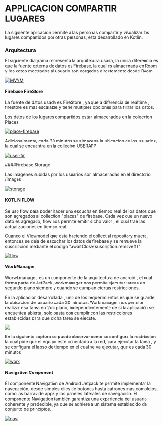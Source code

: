 # APPLICACION COMPARTIR LUGARES

La siguiente aplicacion permite a las personas compartir y visualizar los lugares compartidos por otras personas, esta desarrollado en Kotlin.

### Arquitectura

El siguiente diagrama representa la arquitecura usada, la unica diferencia es que la fuente externa de datos es Firebase, la cual es almacenada en Room y los datos mostrados al usuario son cargados directamente desde Room

[![MVVM](https://scontent.flim23-1.fna.fbcdn.net/v/t1.15752-9/79527352_1023584987982353_4955120682976411648_n.png?_nc_cat=105&ccb=2&_nc_sid=ae9488&_nc_ohc=2F5jRqRjavIAX-Hyy_D&_nc_ht=scontent.flim23-1.fna&oh=9b8a2f11d7f6979ff833b05cc2d15e8a&oe=5FD04566 "MVVM")](https://scontent.flim23-1.fna.fbcdn.net/v/t1.15752-9/79527352_1023584987982353_4955120682976411648_n.png?_nc_cat=105&ccb=2&_nc_sid=ae9488&_nc_ohc=2F5jRqRjavIAX-Hyy_D&_nc_ht=scontent.flim23-1.fna&oh=9b8a2f11d7f6979ff833b05cc2d15e8a&oe=5FD04566 "MVVM")

#### Firebase FireStore

La fuente de datos usada es FireStore , ya que a diferencia de realtime , firestore es mas escalable y tiene multiples opciones para filtrar los datos.

Los datos de los lugares compartidos estan almacenados en la coleccion Places

[![place-firebase](https://scontent.flim23-1.fna.fbcdn.net/v/t1.15752-9/124088015_394323938383460_6575054530510036410_n.png?_nc_cat=103&ccb=2&_nc_sid=ae9488&_nc_ohc=C4U4NNpYyAkAX94gKPQ&_nc_ht=scontent.flim23-1.fna&oh=ab547f5e125e24b330b843afe843faad&oe=5FCECE8A "place-firebase")](https://scontent.flim23-1.fna.fbcdn.net/v/t1.15752-9/124088015_394323938383460_6575054530510036410_n.png?_nc_cat=103&ccb=2&_nc_sid=ae9488&_nc_ohc=C4U4NNpYyAkAX94gKPQ&_nc_ht=scontent.flim23-1.fna&oh=ab547f5e125e24b330b843afe843faad&oe=5FCECE8Ahttp:// "place-firebase")

Adicionalmente, cada 30 minutos se almacena la ubicacion de los usuarios, la cual se encuentra en la collecion USERAPP

[![user-fir](https://scontent.flim23-1.fna.fbcdn.net/v/t1.15752-9/124311714_659774558040729_3288939974391491110_n.png?_nc_cat=110&ccb=2&_nc_sid=ae9488&_nc_ohc=Pec7Lt6a6gsAX-PY5Ri&_nc_ht=scontent.flim23-1.fna&oh=200fa36006e0907e06491cdc614f5736&oe=5FCFF65A "user-fir")](https://scontent.flim23-1.fna.fbcdn.net/v/t1.15752-9/124311714_659774558040729_3288939974391491110_n.png?_nc_cat=110&ccb=2&_nc_sid=ae9488&_nc_ohc=Pec7Lt6a6gsAX-PY5Ri&_nc_ht=scontent.flim23-1.fna&oh=200fa36006e0907e06491cdc614f5736&oe=5FCFF65A "user-fir")

####Firebase Storage

Las imagenes subidas por los usuarios son almacenadas en el directorio /images

[![storage](https://scontent.flim23-1.fna.fbcdn.net/v/t1.15752-9/124676159_2738425026422745_7671318222559713622_n.png?_nc_cat=100&ccb=2&_nc_sid=ae9488&_nc_ohc=Dw6Bj8bAt00AX8xuZH_&_nc_ht=scontent.flim23-1.fna&oh=38458cdb93eb7888f07e7f21dfc427ff&oe=5FD0526A "storage")](https://scontent.flim23-1.fna.fbcdn.net/v/t1.15752-9/124676159_2738425026422745_7671318222559713622_n.png?_nc_cat=100&ccb=2&_nc_sid=ae9488&_nc_ohc=Dw6Bj8bAt00AX8xuZH_&_nc_ht=scontent.flim23-1.fna&oh=38458cdb93eb7888f07e7f21dfc427ff&oe=5FD0526A "storage")

#### KOTLIN FLOW

Se uso flow para poder hacer una escucha en tiempo real de los datos que son agregados al collection "places" de firebase. 
Cada vez que un nuevo dato es agregado, flow nos permite emitir dicho valor , el cual trae las actualizaciones en tiempo real.

Cuando el Viewmodel que esta haciendo el collect al repository muere, entonces se deja de escuchar los datos de firebase y se remueve la suscripcion mediante el codigo "awaitClose{suscription.remove()}"

[![flow](https://scontent.flim23-1.fna.fbcdn.net/v/t1.15752-9/124465454_398173844886884_7833435243146799708_n.png?_nc_cat=108&ccb=2&_nc_sid=ae9488&_nc_ohc=ivF2T8f6sJ0AX_Fao_i&_nc_ht=scontent.flim23-1.fna&oh=51df2f3b7db31451ed8da37a79a8e4d7&oe=5FD08B57 "flow")](https://scontent.flim23-1.fna.fbcdn.net/v/t1.15752-9/124465454_398173844886884_7833435243146799708_n.png?_nc_cat=108&ccb=2&_nc_sid=ae9488&_nc_ohc=ivF2T8f6sJ0AX_Fao_i&_nc_ht=scontent.flim23-1.fna&oh=51df2f3b7db31451ed8da37a79a8e4d7&oe=5FD08B57 "flow")


#### WorkManager

Worwkmanager, es un componente de la arquitectura de android , el cual forma parte de JetPack, workmanager nos permite ejecutar tareas en segundo plano siempre y cuando se cumplan ciertas restricciones.

En la aplicacion desarrollada , uno de los requerimientos es que se guarde la ubicacion del usuario cada 30 minutos. Workmanager nos permite realizar esa tarea en 2do plano, independientemente de si la aplicación se encuentea abierta, solo basta con cumplir con las restricciones establecidas para que dicha tarea se ejecute.

[![](https://scontent.flim23-1.fna.fbcdn.net/v/t1.15752-9/124182991_2767647296781145_8066543343677312223_n.png?_nc_cat=109&ccb=2&_nc_sid=ae9488&_nc_ohc=_6xR0YCyczMAX8kZ0rA&_nc_ht=scontent.flim23-1.fna&oh=04b24e394817bed84fe61e3fa9727975&oe=5FD0EF6C)](https://scontent.flim23-1.fna.fbcdn.net/v/t1.15752-9/124182991_2767647296781145_8066543343677312223_n.png?_nc_cat=109&ccb=2&_nc_sid=ae9488&_nc_ohc=_6xR0YCyczMAX8kZ0rA&_nc_ht=scontent.flim23-1.fna&oh=04b24e394817bed84fe61e3fa9727975&oe=5FD0EF6C)

En la siguiente captura se puede observar como se configura la restriccion la cual pide que el equipo este conectado a la red, para ejecutar la tarea , y se configura el lapso de tiempo en el cual se va ejecutar, que es cada 30 minutos

[![work](https://scontent.flim23-1.fna.fbcdn.net/v/t1.15752-9/124035931_375403823899326_833726350907740292_n.png?_nc_cat=109&ccb=2&_nc_sid=ae9488&_nc_ohc=-rq4fRc6YGgAX8M4vYc&_nc_ht=scontent.flim23-1.fna&oh=8664f7229323dc35a268cb3e9fb1260b&oe=5FD0A2DE "work")](https://scontent.flim23-1.fna.fbcdn.net/v/t1.15752-9/124035931_375403823899326_833726350907740292_n.png?_nc_cat=109&ccb=2&_nc_sid=ae9488&_nc_ohc=-rq4fRc6YGgAX8M4vYc&_nc_ht=scontent.flim23-1.fna&oh=8664f7229323dc35a268cb3e9fb1260b&oe=5FD0A2DE "work")

#### Navigation Component

El componente Navigation de Android Jetpack te permite implementar la navegación, desde simples clics de botones hasta patrones más complejos, como las barras de apps y los paneles laterales de navegación. El componente Navigation también garantiza una experiencia del usuario coherente y predecible, ya que se adhiere a un sistema establecido de conjunto de principios.

[![navi](https://scontent.flim23-1.fna.fbcdn.net/v/t1.15752-9/124573852_845436106226493_4344888886087520348_n.png?_nc_cat=102&ccb=2&_nc_sid=ae9488&_nc_ohc=MqcNLi1lzVwAX_ECXL8&_nc_ht=scontent.flim23-1.fna&oh=2ee1119b8785e23cf4816c40a7a54c5c&oe=5FD0B9F0 "navi")](https://scontent.flim23-1.fna.fbcdn.net/v/t1.15752-9/124573852_845436106226493_4344888886087520348_n.png?_nc_cat=102&ccb=2&_nc_sid=ae9488&_nc_ohc=MqcNLi1lzVwAX_ECXL8&_nc_ht=scontent.flim23-1.fna&oh=2ee1119b8785e23cf4816c40a7a54c5c&oe=5FD0B9F0 "navi")
